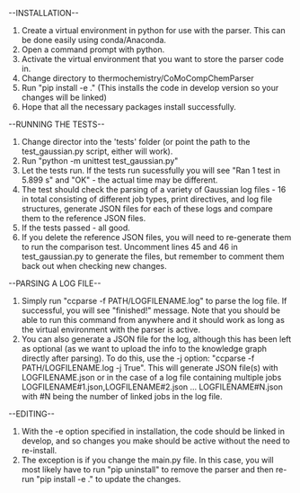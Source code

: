 --INSTALLATION--
1) Create a virtual environment in python for use with the parser. This can be done easily using conda/Anaconda.
2) Open a command prompt with python. 
3) Activate the virtual environment that you want to store the parser code in. 
4) Change directory to thermochemistry/CoMoCompChemParser   
5) Run "pip install -e ." (This installs the code in develop version so your changes will be linked) 
6) Hope that all the necessary packages install successfully. 

--RUNNING THE TESTS-- 
1) Change director into the 'tests' folder (or point the path to the test_gaussian.py script, either will work).
2) Run "python -m unittest test_gaussian.py" 
3) Let the tests run. If the tests run sucessfully you will see "Ran 1 test in 5.899 s" and "OK" - the actual time may be different.
4) The test should check the parsing of a variety of Gaussian log files - 16 in total consisting of different job types, 
   print directives, and log file structures, generate JSON files for each of these logs and compare them to the reference JSON files. 
5) If the tests passed - all good. 
6) If you delete the reference JSON files, you will need to re-generate them to run the comparison test. 
   Uncomment lines 45 and 46 in test_gaussian.py to generate the files, but remember to comment them back out when checking new changes.

--PARSING A LOG FILE-- 
1) Simply run "ccparse -f PATH/LOGFILENAME.log" to parse the log file. If successful, you will see "finished!" message. 
   Note that you should be able to run this command from anywhere and it should work as long as the virtual environment
   with the parser is active.  
2) You can also generate a JSON file for the log, although this has been left as optional 
   (as we want to upload the info to the knowledge graph directly after parsing). To do this, 
   use the -j option: "ccparse -f PATH/LOGFILENAME.log -j True". This will generate JSON file(s) with LOGFILENAME.json 
   or in the case of a log file containing multiple jobs LOGFILENAME#1.json,LOGFILENAME#2.json ... LOGFILENAME#N.json
   with #N being the number of linked jobs in the log file. 

--EDITING--
1) With the -e option specified in installation, the code should be linked in develop, and so changes you make should be 
   active without the need to re-install. 
2) The exception is if you change the main.py file. In this case, you will most likely have to run "pip uninstall" to remove the parser 
   and then re-run "pip install -e ." to update the changes.   
   
 

 